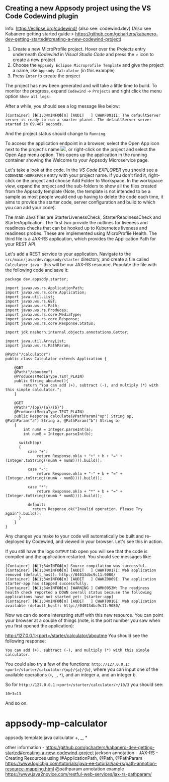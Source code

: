 ## Creating a new Appsody project using the VS Code Codewind plugin
Info: https://eclipse.org/codewind/     (also see: codewind.dev)
(Also see Kabanero getting started guide > https://github.com/gcharters/kabanero-dev-getting-started#creating-a-new-codewind-project)

1. Create a new MicroProfile project. Hover over the *Projects* entry underneath *Codewind* in *Visual Studio Code* and press the *+* icon to create a new project
2. Choose the `Appsody Eclipse Microprofile Template` and give the project a name, like `Appsody Calculator` (in this example)
3. Press `Enter` to create the project

The project has now been generated and will take a little time to build. To monitor the progress, expand `Codewind` -> `Projects` and right click the menu option `Show all logs:`

After a while, you should see a log message like below:
```
[Container] [�[1;34mINFO�[m] [AUDIT   ] CWWKF0011I: The defaultServer server is ready to run a smarter planet. The defaultServer server started in 69.467 seconds.
```
And the project status should change to `Running`.

To access the application endpoint in a browser, select the Open App icon next to the project's name ![](https://github.com/gcharters/kabanero-dev-getting-started/blob/master/images/open-app.png), or right-click on the project and select the Open App menu option. This opens up the application in the running container showing the Welcome to your Appsody Microservice page.

Let's take a look at the code. In the *VS Code EXPLORER* you should see a `CODEWIND-WORKSPACE` entry with your project name. If you don't find it, right-click on the project and choose Add Folder to Workspace. In the workspace view, expand the project and the sub-folders to show all the files created from the Appsody template (Note, the template is not intended to be a sample as most people would end up having to delete the code each time, it aims to provide the starter code, server configuration and build to which you can add your code).

The main Java files are StarterLivenessCheck, StarterReadinessCheck and StarterApplication. The first two provide the outlines for liveness and readiness checks that can be hooked up to Kubernetes liveness and readiness probes. These are implemented using MicroProflie Health. The third file is a JAX-RS application, which provides the Application Path for your REST API.

Let's add a REST service to your application. Navigate to the `src/main/java/dev/appsody/starter` directory, and create a file called `Calculator.java` - this will be our JAX-RS resource. Populate the file with the following code and save it:


```
package dev.appsody.starter;

import javax.ws.rs.ApplicationPath;
import javax.ws.rs.core.Application;
import java.util.List;
import javax.ws.rs.GET;
import javax.ws.rs.Path;
import javax.ws.rs.Produces;
import javax.ws.rs.core.MediaType;
import javax.ws.rs.core.Response;
import javax.ws.rs.core.Response.Status;

import jdk.nashorn.internal.objects.annotations.Getter;

import java.util.ArrayList;
import javax.ws.rs.PathParam;

@Path("/calculator")
public class Calculator extends Application {
    
    @GET
    @Path("/aboutme")
    @Produces(MediaType.TEXT_PLAIN)
    public String aboutme(){
        return "You can add (+), subtract (-), and multiply (*) with this simple calculator.";
    }

	@GET
    @Path("/{op}/{a}/{b}")
	@Produces(MediaType.TEXT_PLAIN)
    public Response calculate(@PathParam("op") String op, @PathParam("a") String a, @PathParam("b") String b)
    {
        int numA = Integer.parseInt(a);
        int numB = Integer.parseInt(b);

      switch(op)
      {
          case "+":
              return Response.ok(a + "+" + b + "=" + (Integer.toString((numA + numB)))).build();

          case "-":
              return Response.ok(a + "-" + b + "=" + (Integer.toString((numA - numB)))).build();

          case "*":
              return Response.ok(a + "*" + b + "=" + (Integer.toString((numA * numB)))).build();

          default:
          	return Response.ok("Invalid operation. Please Try again").build();
      }
    }
}
```

Any changes you make to your code will automatically be built and re-deployed by Codewind, and viewed in your browser. Let's see this in action.

If you still have the logs `OUTPUT` tab open you will see that the code is compiled and the application restarted. You should see messages like:

```
[Container] [�[1;34mINFO�[m] Source compilation was successful.
[Container] [�[1;34mINFO�[m] [AUDIT   ] CWWKT0017I: Web application removed (default_host): http://04013dbc9c11:9080/
[Container] [�[1;34mINFO�[m] [AUDIT   ] CWWKZ0009I: The application starter-app has stopped successfully.
[Container] [�[1;34mINFO�[m] [WARNING ] CWMH0053W: The readiness health check reported a DOWN overall status because the following applications have not started yet: [starter-app]
[Container] [�[1;34mINFO�[m] [AUDIT   ] CWWKT0016I: Web application available (default_host): http://04013dbc9c11:9080/
```

Now we can do some interesting stuff with this new resource. You can point your browser at a couple of things (note, <port> is the port number you saw when you first opened the application):

http://127.0.0.1:<port>/starter/calculator/aboutme
You should see the following response:

```
You can add (+), subtract (-), and multiply (*) with this simple calculator.
```

You could also try a few of the functions:
`http://127.0.0.1:<port>/starter/calculator/{op}/{a}/{b}`, where you can input one of the available operations (`+`, `_`, `*`), and an integer a, and an integer b.
  
So for `http://127.0.0.1:<port>/starter/calculator/+/10/3` you should see:
```
10+3=13
```

And so on.



# appsody-mp-calculator

appsody template java calculator
+, _, *


other information - https://github.com/gcharters/kabanero-dev-getting-started#creating-a-new-codewind-project
jackson annotation - 
JAX-RS - Creating Resources using @ApplicationPath, @Path, @PathParam https://www.logicbig.com/tutorials/java-ee-tutorial/jax-rs/path-annotion-resource-mapping.html
@pathparam annotation example https://www.java2novice.com/restful-web-services/jax-rs-pathparam/
